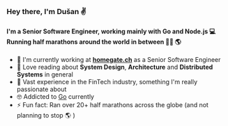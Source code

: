 ### Hey there, I'm Dušan ✌️

#### I'm a Senior Software Engineer, working mainly with Go and Node.js 💻 Running half marathons around the world in between 🏃‍♂️ 🌎



- 💼 I'm currently working at [**homegate.ch**](https://www.homegate.ch/en) as a Senior Software Engineer
- 📕 Love reading about **System Design**, **Architecture** and **Distributed Systems** in general
- 🏦 Vast experience in the FinTech industry, something I'm really passionate about
- 🤓  Addicted to [Go](https://go.dev/) currently
- ⚡️ Fun fact: Ran over 20+ half marathons across the globe (and not planning to stop 🌎 )
